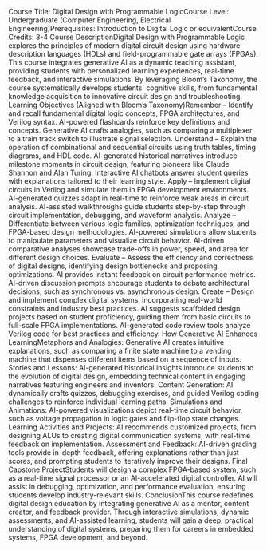 Course Title: Digital Design with Programmable LogicCourse Level: Undergraduate (Computer Engineering, Electrical Engineering)Prerequisites: Introduction to Digital Logic or equivalentCourse Credits: 3-4
Course DescriptionDigital Design with Programmable Logic explores the principles of modern digital circuit design using hardware description languages (HDLs) and field-programmable gate arrays (FPGAs). This course integrates generative AI as a dynamic teaching assistant, providing students with personalized learning experiences, real-time feedback, and interactive simulations. By leveraging Bloom’s Taxonomy, the course systematically develops students' cognitive skills, from fundamental knowledge acquisition to innovative circuit design and troubleshooting.
Learning Objectives (Aligned with Bloom’s Taxonomy)Remember – Identify and recall fundamental digital logic concepts, FPGA architectures, and Verilog syntax.
AI-powered flashcards reinforce key definitions and concepts.
Generative AI crafts analogies, such as comparing a multiplexer to a train track switch to illustrate signal selection.
Understand – Explain the operation of combinational and sequential circuits using truth tables, timing diagrams, and HDL code.
AI-generated historical narratives introduce milestone moments in circuit design, featuring pioneers like Claude Shannon and Alan Turing.
Interactive AI chatbots answer student queries with explanations tailored to their learning style.
Apply – Implement digital circuits in Verilog and simulate them in FPGA development environments.
AI-generated quizzes adapt in real-time to reinforce weak areas in circuit analysis.
AI-assisted walkthroughs guide students step-by-step through circuit implementation, debugging, and waveform analysis.
Analyze – Differentiate between various logic families, optimization techniques, and FPGA-based design methodologies.
AI-powered simulations allow students to manipulate parameters and visualize circuit behavior.
AI-driven comparative analyses showcase trade-offs in power, speed, and area for different design choices.
Evaluate – Assess the efficiency and correctness of digital designs, identifying design bottlenecks and proposing optimizations.
AI provides instant feedback on circuit performance metrics.
AI-driven discussion prompts encourage students to debate architectural decisions, such as synchronous vs. asynchronous design.
Create – Design and implement complex digital systems, incorporating real-world constraints and industry best practices.
AI suggests scaffolded design projects based on student proficiency, guiding them from basic circuits to full-scale FPGA implementations.
AI-generated code review tools analyze Verilog code for best practices and efficiency.
How Generative AI Enhances LearningMetaphors and Analogies: Generative AI creates intuitive explanations, such as comparing a finite state machine to a vending machine that dispenses different items based on a sequence of inputs.
Stories and Lessons: AI-generated historical insights introduce students to the evolution of digital design, embedding technical content in engaging narratives featuring engineers and inventors.
Content Generation: AI dynamically crafts quizzes, debugging exercises, and guided Verilog coding challenges to reinforce individual learning paths.
Simulations and Animations: AI-powered visualizations depict real-time circuit behavior, such as voltage propagation in logic gates and flip-flop state changes.
Learning Activities and Projects: AI recommends customized projects, from designing ALUs to creating digital communication systems, with real-time feedback on implementation.
Assessment and Feedback: AI-driven grading tools provide in-depth feedback, offering explanations rather than just scores, and prompting students to iteratively improve their designs.
Final Capstone ProjectStudents will design a complex FPGA-based system, such as a real-time signal processor or an AI-accelerated digital controller. AI will assist in debugging, optimization, and performance evaluation, ensuring students develop industry-relevant skills.
ConclusionThis course redefines digital design education by integrating generative AI as a mentor, content creator, and feedback provider. Through interactive simulations, dynamic assessments, and AI-assisted learning, students will gain a deep, practical understanding of digital systems, preparing them for careers in embedded systems, FPGA development, and beyond.


